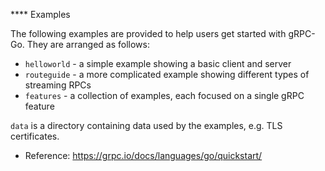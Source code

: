 **** Examples

The following examples are provided to help users get started with gRPC-Go.
They are arranged as follows:

* `helloworld` - a simple example showing a basic client and server
* `routeguide` - a more complicated example showing different types of streaming RPCs
* `features` - a collection of examples, each focused on a single gRPC feature

`data` is a directory containing data used by the examples, e.g. TLS certificates.


- Reference: https://grpc.io/docs/languages/go/quickstart/